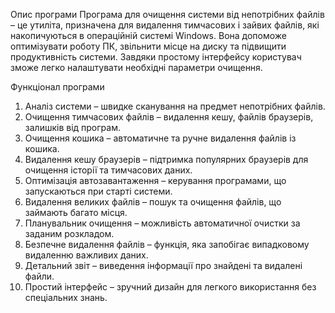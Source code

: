 Опис програми
Програма для очищення системи від непотрібних файлів – це утиліта, призначена для видалення тимчасових і зайвих файлів, які накопичуються в операційній системі Windows.
Вона допоможе оптимізувати роботу ПК, звільнити місце на диску та підвищити продуктивність системи. 
Завдяки простому інтерфейсу користувач зможе легко налаштувати необхідні параметри очищення.

Функціонал програми
1. Аналіз системи – швидке сканування на предмет непотрібних файлів.
2. Очищення тимчасових файлів – видалення кешу, файлів браузерів, залишків від програм.
3. Очищення кошика – автоматичне та ручне видалення файлів із кошика.
4. Видалення кешу браузерів – підтримка популярних браузерів для очищення історії та тимчасових даних.
5. Оптимізація автозавантаження – керування програмами, що запускаються при старті системи.
6. Видалення великих файлів – пошук та очищення файлів, що займають багато місця.
7. Планувальник очищення – можливість автоматичної очистки за заданим розкладом.
8. Безпечне видалення файлів – функція, яка запобігає випадковому видаленню важливих даних.
9. Детальний звіт – виведення інформації про знайдені та видалені файли.
10. Простий інтерфейс – зручний дизайн для легкого використання без спеціальних знань.

